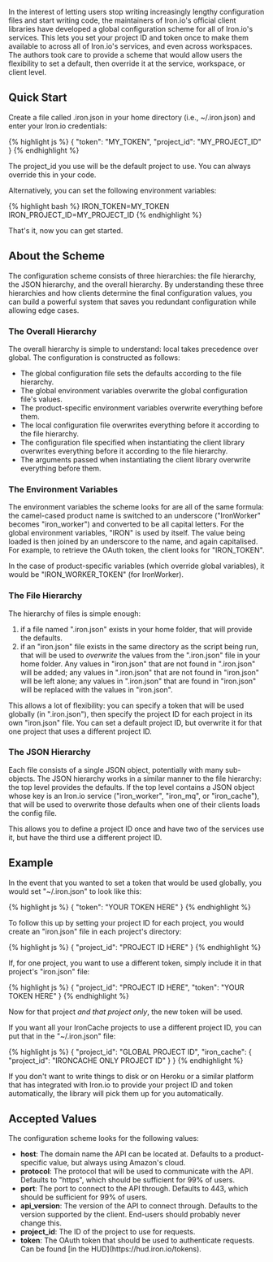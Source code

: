 <p>In the interest of letting users stop writing increasingly lengthy configuration files and start writing code, the maintainers of Iron.io's official client libraries have developed a global configuration scheme for all of Iron.io's services. This lets you set your project ID and token once to make them available to across all of Iron.io's services, and even across workspaces. The authors took care to provide a scheme that would allow users the flexibility to set a default, then override it at the service, workspace, or client level.</p>

<h2>Quick Start</h2>

<p>Create a file called <span class="fixed-width">.iron.json</span> in your home directory (i.e., <span class="fixed-width">~/.iron.json</span>) and enter your Iron.io credentials:</p>

{% highlight js %}
{
    "token": "MY_TOKEN",
    "project_id": "MY_PROJECT_ID"
 }
{% endhighlight %}

<p>The project_id you use will be the default project to use. You can always override this in your code.</p>

<p>Alternatively, you can set the following environment variables:</p>

{% highlight bash %}
IRON_TOKEN=MY_TOKEN
IRON_PROJECT_ID=MY_PROJECT_ID
{% endhighlight %}

<p>That's it, now you can get started.</p>

<h2>About the Scheme</h2>

<p>The configuration scheme consists of three hierarchies: the file hierarchy, the JSON hierarchy, and the overall hierarchy. By understanding these three hierarchies and how clients determine the final configuration values, you can build a powerful system that saves you redundant configuration while allowing edge cases.</p>

<h3>The Overall Hierarchy</h3>

<p>The overall hierarchy is simple to understand: local takes precedence over global. The configuration is constructed as follows:</p>

<ul>
  <li>The global configuration file sets the defaults according to the file hierarchy.</li>
  <li>The global environment variables overwrite the global configuration file's values.</li>
  <li>The product-specific environment variables overwrite everything before them.</li>
  <li>The local configuration file overwrites everything before it according to the file hierarchy.</li>
  <li>The configuration file specified when instantiating the client library overwrites everything before it according to the file hierarchy.</li>
  <li>The arguments passed when instantiating the client library overwrite everything before them.</li>
</ul>

<h3>The Environment Variables</h3>

<p>The environment variables the scheme looks for are all of the same formula: the camel-cased product name is switched to an underscore ("IronWorker" becomes "iron_worker") and converted to be all capital letters. For the global environment variables, "IRON" is used by itself. The value being loaded is then joined by an underscore to the name, and again capitalised. For example, to retrieve the OAuth token, the client looks for "IRON_TOKEN".</p>

<p>In the case of product-specific variables (which override global variables), it would be "IRON_WORKER_TOKEN" (for IronWorker).</p>

<h3>The File Hierarchy</h3>

<p>The hierarchy of files is simple enough:</p>

<ol>
  <li>if a file named ".iron.json" exists in your home folder, that will provide the defaults.</li>
  <li>if an "iron.json" file exists in the same directory as the script being run, that will be used to <em>overwrite</em> the values from the ".iron.json" file in your home folder. Any values in "iron.json" that are not found in ".iron.json" will be added; any values in ".iron.json" that are not found in "iron.json" will be left alone; any values in ".iron.json" that are found in "iron.json" will be replaced with the values in "iron.json".</li>
</ol>

<p>This allows a lot of flexibility: you can specify a token that will be used globally (in ".iron.json"), then specify the project ID for each project in its own "iron.json" file. You can set a default project ID, but overwrite it for that one project that uses a different project ID.</p>

<h3>The JSON Hierarchy</h3>

<p>Each file consists of a single JSON object, potentially with many sub-objects. The JSON hierarchy works in a similar manner to the file hierarchy: the top level provides the defaults. If the top level contains a JSON object whose key is an Iron.io service ("iron_worker", "iron_mq", or "iron_cache"), that will be used to overwrite those defaults when one of their clients loads the config file.</p>

<p>This allows you to define a project ID once and have two of the services use it, but have the third use a different project ID.</p>

<h2>Example</h2>

<p>In the event that you wanted to set a token that would be used globally, you would set "~/.iron.json" to look like this:</p>

{% highlight js %}
{
  "token": "YOUR TOKEN HERE"
}
{% endhighlight %}

<p>To follow this up by setting your project ID for each project, you would create an "iron.json" file in each project's directory:</p>

{% highlight js %}
{
  "project_id": "PROJECT ID HERE"
}
{% endhighlight %}

<p>If, for one project, you want to use a different token, simply include it in that project's "iron.json" file:</p>

{% highlight js %}
{
  "project_id": "PROJECT ID HERE",
  "token": "YOUR TOKEN HERE"
}
{% endhighlight %}

<p>Now for that project <em>and that project only</em>, the new token will be used.</p>

<p>If you want all your IronCache projects to use a different project ID, you can put that in the "~/.iron.json" file:</p>

{% highlight js %}
{
  "project_id": "GLOBAL PROJECT ID",
  "iron_cache": {
    "project_id": "IRONCACHE ONLY PROJECT ID"
  }
}
{% endhighlight %}

<p>If you don't want to write things to disk or on Heroku or a similar platform that has integrated with Iron.io to provide your project ID and token automatically, the library will pick them up for you automatically.</p>

<h2>Accepted Values</h2>

<p>The configuration scheme looks for the following values:</p>

<ul>
  <li><strong>host</strong>: The domain name the API can be located at. Defaults to a product-specific value, but always using Amazon's cloud.</li>
  <li><strong>protocol</strong>: The protocol that will be used to communicate with the API. Defaults to "https", which should be sufficient for 99% of users.</li>
  <li><strong>port</strong>: The port to connect to the API through. Defaults to 443, which should be sufficient for 99% of users.</li>
  <li><strong>api_version</strong>: The version of the API to connect through. Defaults to the version supported by the client. End-users should probably never change this.</li>
  <li><strong>project_id</strong>: The ID of the project to use for requests.</li>
  <li><strong>token</strong>: The OAuth token that should be used to authenticate requests. Can be found [in the HUD](https://hud.iron.io/tokens).</li>
</ul>
